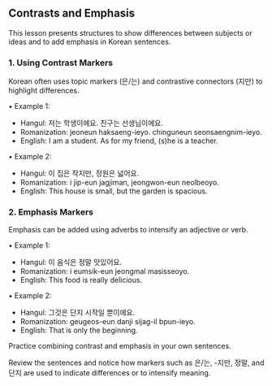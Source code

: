 ## Contrasts and Emphasis

This lesson presents structures to show differences between subjects or ideas and to add emphasis in Korean sentences.

### 1. Using Contrast Markers

Korean often uses topic markers (은/는) and contrastive connectors (지만) to highlight differences.

• Example 1:

- Hangul: 저는 학생이에요. 친구는 선생님이에요.
- Romanization: jeoneun haksaeng-ieyo. chinguneun seonsaengnim-ieyo.
- English: I am a student. As for my friend, (s)he is a teacher.

• Example 2:

- Hangul: 이 집은 작지만, 정원은 넓어요.
- Romanization: i jip-eun jagjiman, jeongwon-eun neolbeoyo.
- English: This house is small, but the garden is spacious.

### 2. Emphasis Markers

Emphasis can be added using adverbs to intensify an adjective or verb.

• Example 1:

- Hangul: 이 음식은 정말 맛있어요.
- Romanization: i eumsik-eun jeongmal masisseoyo.
- English: This food is really delicious.

• Example 2:

- Hangul: 그것은 단지 시작일 뿐이에요.
- Romanization: geugeos-eun danji sijag-il bpun-ieyo.
- English: That is only the beginning.

Practice combining contrast and emphasis in your own sentences.

Review the sentences and notice how markers such as 은/는, -지만, 정말, and 단지 are used to indicate differences or to intensify meaning.
